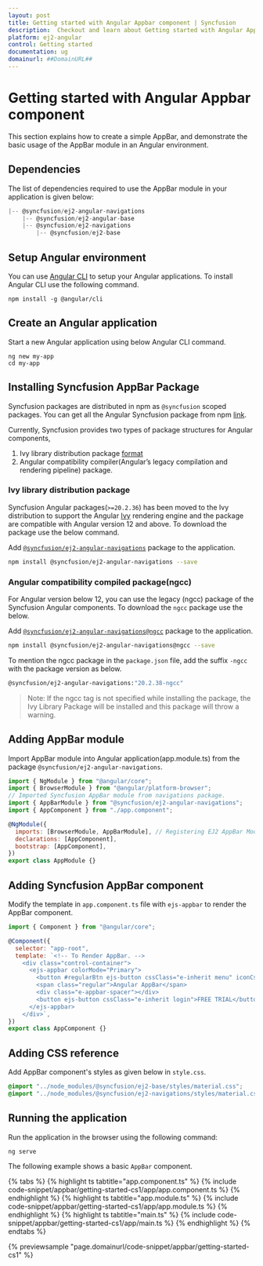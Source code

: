 ```yaml
---
layout: post
title: Getting started with Angular Appbar component | Syncfusion
description:  Checkout and learn about Getting started with Angular Appbar component of Syncfusion Essential JS 2 and more details.
platform: ej2-angular
control: Getting started 
documentation: ug
domainurl: ##DomainURL##
---
```


# Getting started with Angular Appbar component

This section explains how to create a simple AppBar, and demonstrate the basic usage of the AppBar module in an Angular environment.

## Dependencies

The list of dependencies required to use the AppBar module in your application is given below:

```javascript
|-- @syncfusion/ej2-angular-navigations
    |-- @syncfusion/ej2-angular-base
    |-- @syncfusion/ej2-navigations
        |-- @syncfusion/ej2-base
```

## Setup Angular environment

You can use [Angular CLI](https://github.com/angular/angular-cli) to setup your Angular applications. To install Angular CLI use the following command.

```
npm install -g @angular/cli
```

## Create an Angular application

Start a new Angular application using below Angular CLI command.

```
ng new my-app
cd my-app
```

## Installing Syncfusion AppBar Package

Syncfusion packages are distributed in npm as `@syncfusion` scoped packages. You can get all the Angular Syncfusion package from npm [link]( https://www.npmjs.com/search?q=%40syncfusion%2Fej2-angular- ).

Currently, Syncfusion provides two types of package structures for Angular components,
1. Ivy library distribution package [format](https://angular.io/guide/angular-package-format#angular-package-format)
2. Angular compatibility compiler(Angular’s legacy compilation and rendering pipeline) package.

### Ivy library distribution package

Syncfusion Angular packages(`>=20.2.36`) has been moved to the Ivy distribution to support the Angular [Ivy](https://docs.angular.lat/guide/ivy) rendering engine and the package are compatible with Angular version 12 and above. To download the package use the below command.

Add [`@syncfusion/ej2-angular-navigations`](https://www.npmjs.com/package/@syncfusion/ej2-angular-navigations/v/20.2.38) package to the application.

```bash
npm install @syncfusion/ej2-angular-navigations --save
```

### Angular compatibility compiled package(ngcc)

For Angular version below 12, you can use the legacy (ngcc) package of the Syncfusion Angular components. To download the `ngcc` package use the below.

Add [`@syncfusion/ej2-angular-navigations@ngcc`](https://www.npmjs.com/package/@syncfusion/ej2-angular-navigations/v/20.2.38-ngcc) package to the application.

```bash
npm install @syncfusion/ej2-angular-navigations@ngcc --save
```

To mention the ngcc package in the `package.json` file, add the suffix `-ngcc` with the package version as below.

```bash
@syncfusion/ej2-angular-navigations:"20.2.38-ngcc"
```

>Note: If the ngcc tag is not specified while installing the package, the Ivy Library Package will be installed and this package will throw a warning.

## Adding AppBar module

Import AppBar module into Angular application(app.module.ts) from the package `@syncfusion/ej2-angular-navigations`.

```javascript
import { NgModule } from "@angular/core";
import { BrowserModule } from "@angular/platform-browser";
// Imported Syncfusion AppBar module from navigations package.
import { AppBarModule } from "@syncfusion/ej2-angular-navigations";
import { AppComponent } from "./app.component";

@NgModule({
  imports: [BrowserModule, AppBarModule], // Registering EJ2 AppBar Module.
  declarations: [AppComponent],
  bootstrap: [AppComponent],
})
export class AppModule {}
```

## Adding Syncfusion AppBar component

Modify the template in `app.component.ts` file with `ejs-appbar` to render the AppBar component.

```javascript
import { Component } from "@angular/core";

@Component({
  selector: "app-root",
  template: `<!-- To Render AppBar. -->
    <div class="control-container">
      <ejs-appbar colorMode="Primary">
        <button #regularBtn ejs-button cssClass="e-inherit menu" iconCss="e-icons e-menu"></button>
        <span class="regular">Angular AppBar</span>
        <div class="e-appbar-spacer"></div>
        <button ejs-button cssClass="e-inherit login">FREE TRIAL</button>
      </ejs-appbar>
    </div>`,
})
export class AppComponent {}
```

## Adding CSS reference

Add AppBar component's styles as given below in `style.css`.

```css
@import "../node_modules/@syncfusion/ej2-base/styles/material.css";
@import "../node_modules/@syncfusion/ej2-navigations/styles/material.css";
```

## Running the application

Run the application in the browser using the following command:

```
ng serve
```

The following example shows a basic `AppBar` component.

{% tabs %}
{% highlight ts tabtitle="app.component.ts" %}
{% include code-snippet/appbar/getting-started-cs1/app/app.component.ts %}
{% endhighlight %}
{% highlight ts tabtitle="app.module.ts" %}
{% include code-snippet/appbar/getting-started-cs1/app/app.module.ts %}
{% endhighlight %}
{% highlight ts tabtitle="main.ts" %}
{% include code-snippet/appbar/getting-started-cs1/app/main.ts %}
{% endhighlight %}
{% endtabs %}
  
{% previewsample "page.domainurl/code-snippet/appbar/getting-started-cs1" %}
